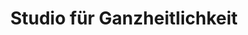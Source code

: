 ---
title: "Studio für Ganzheitlichkeit"
url: /herborn/studio-fuer-ganzheitlichkeit/
shop: Kosmetik
---